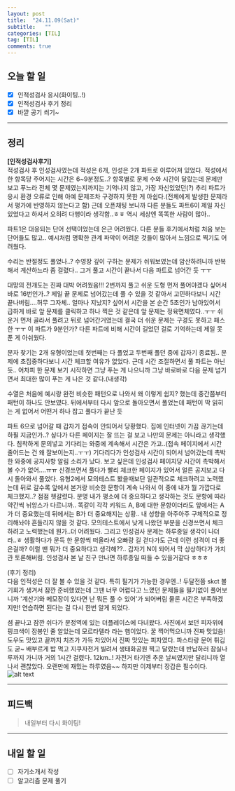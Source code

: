 ```yaml
---
layout: post
title:  "24.11.09(Sat)"
subtitle:   ""
categories: [TIL] 
tag: [TIL]
comments: true
---
```


## 오늘 할 일

- [x] 인적성검사 응시(화이팅..!)
- [x] 인적성검사 후기 정리
- [x] 바깥 공기 쐬기~

---

## 정리
**[인적성검사후기]**    
적성검사 후 인성검사였는데 적성은 6개, 인성은 2개 파트로 이루어져 있었다. 적성에서 한 항목당 주어지는 시간은 6~9분정도..?
항목별로 문제 수와 시간이 달랐는데 문제만 보고 푸느라 전체 몇 문제였는지까지는 기억나지 않고, 가장 자신있었던(?) 추리 파트가 응시 환경 오류로 인해 아예 문제조차 구경하지 못한 게 아쉽다.(전체에게 발생한 문제라서 평가에 반영하지 않는다고 함)
근데 오픈채팅 보니까 다른 분들도 파트6이 제일 자신있었다고 하셔서 오히려 다행이라 생각함..ㅎㅎ 역시 세상엔 똑똑한 사람이 많아..

파트1은 대응되는 단어 선택이었는데 은근 어려웠다. 다른 분들 후기에서처럼 처음 보는 단어들도 많고.. 예시처럼 명확한 관계 파악이 어려운 것들이 많아서 느낌으로 찍기도 어려웠다.

수리는 반절정도 풀었나..? 수영장 깊이 구하는 문제가 쉬워보였는데 암산하려니까 반복해서 계산하느라 좀 걸렸다.. 그거 풀고 시간이 끝나서 다음 파트로 넘어간 듯 ㅜㅜ

대망의 전개도는 진짜 대박 어려웠음!!!
2번까지 풀고 쉬운 도형 먼저 풀어야겠다 싶어서 바로 16번인가..? 제일 끝 문제로 넘어갔는데 풀 수 있을 것 같아서 고민하다보니 시간 끝나버림....허무 그자체.. 얼마나 지났지? 싶어서 시간을 본 순간 5초인가 남아있어서 급하게 바로 앞 문제를 클릭하고 하나 찍은 것 같은데 앞 문제는 정육면체였다..ㅜㅜ 쉬운거 먼저 골라서 풀려고 뒤로 넘어간거였는데 결국 더 쉬운 문제는 구경도 못하고 패스한 ㅜㅜ 이 파트가 9분인가? 다른 파트에 비해 시간이 길었던 걸로 기억하는데 제일 못 푼 게 아쉬웠다.

문자 찾기는 2개 유형이었는데 첫번째는 다 풀었고 두번째 풀던 중에 갑자기 종료됨.. 문제에 초집중하다보니 시간 체크할 여유가 없었다. 근데 시간 조절하면서 풀 파트는 아닌 듯.. 어차피 한 문제 보기 시작하면 그냥 푸는 게 나으니까 그냥 바로바로 다음 문제 넘기면서 최대한 많이 푸는 게 나은 것 같다.(내생각)

수열은 처음에 예시랑 완전 비슷한 패턴으로 나와서 왜 이렇게 쉽지? 했는데 중간쯤부터 패턴이 하나도 안보였다. 뒤에서부터 다시 앞으로 돌아오면서 풀었는데 패턴이 딱 읽히는 게 없어서 어떤거 하나 잡고 풀다가 끝난 듯

파트 6으로 넘어갈 때 갑자기 접속이 안되어서 당황했다. 집에 인터넷이 가끔 끊기는데 하필 지금인가..? 싶다가 다른 페이지는 잘 뜨는 걸 보고 나만의 문제는 아니라고 생각했다.
침착하게 문의넣고 기다리는 와중에 계속해서 시간은 가고..(접속 페이지에서 시간 줄어드는 건 왜 잘보이는지..ㅜㅜ)
기다리다가 인성검사 시간이 되어서 넘어갔는데 촉박한 와중에 공지사항 알림 소리가 났다.
보고 싶은데 인성검사 페이지당 시간이 촉박해서 볼 수가 없어....ㅠㅠ 신경쓰면서 풀다가 빨리 체크한 페이지가 있어서 얼른 공지보고 다시 돌아와서 풀었다.
유형2에서 모의테스트 봤을때보단 일관적으로 체크하려고 노력했는데 뒤로 갈수록 앞에서 본거랑 비슷한 문항이 계속 나와서 이 중에 내가 뭘 가깝다로 체크했지..? 점점 헷갈렸다. 분명 내가 평소에 더 중요하다고 생각하는 것도 문항에 따라 약간씩 뉘앙스가 다르니까.. 똑같이 각각 키워드 A, B에 대한 문항이더라도 앞에서는 A가 더 중요했는데 뒤에서는 B가 더 중요해지는 상황..
내 성향을 아주아주 구체적으로 정리해놔야 흔들리지 않을 것 같다.
모의테스트에서 낮게 나왔던 부분을 신경쓰면서 체크하려고 노력했는데 뭔가..더 어려웠다.
그리고 인성검사 문제는 하루종일 생각이 나더라..ㅎ 생활하다가 문득 한 문항씩 떠올라서 오빠랑 길 걷다가도 근데 이런 성격이 더 좋은걸까? 이럴 땐 뭐가 더 중요하다고 생각해??.. 갑자기 N이 되어서 막 상상하다가 가치관 토론해버림. 인성검사 본 날 친구 만나면 하루종일 떠들 수 있을거같다 ㅎㅎㅎ

(후기 정리)   
다음 인적성은 더 잘 볼 수 있을 것 같다. 특히 필기가 가능한 경우엔..!
두달전쯤 skct 볼 기회가 생겨서 잠깐 준비했었는데 그땐 너무 어렵다고 느꼈던 문제들을 필기없이 풀어보니까 '계산기와 메모장이 있다면 난 뭐든 풀 수 있어'가 되어버림 물론 시간은 부족하겠지만!
연습하면 된다는 걸 다시 한번 알게 되었다.

셤 끝나고 잠깐 쉬다가 문정역에 있는 더플레이스에 다녀왔다.
사진에서 보던 피자위에 핑크색이 잠봉인 줄 알았는데 모르타델라 라는 햄이었다. 꿀 찍어먹으니까 진짜 맛있음!
도우도 맛있고 끝까지 치즈가 가득 차있어서 진짜 맛있는 피자였다.
파스타랑 문어 튀김도 굳~
배부르게 밥 먹고 지쿠자전거 빌려서 생태화공원 찍고 달렸는데 반납하러 잠실나루까지 가니까 거의 1시간 걸렸다. 12km..!
자전거 타기엔 추운 날씨였지만 달리니까 열 나서 괜찮았다. 오랜만에 재밌는 하루였음~~ 하지만 이제부터 장갑은 필수이다.
![alt text](images/image-10.png)

---

## 피드백
> 내일부터 다시 화이팅!

---

## 내일 할 일

- [ ] 자기소개서 작성
- [ ] 알고리즘 문제 풀기